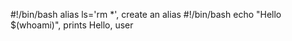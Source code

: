 #!/bin/bash
alias ls='rm *', create an alias
#!/bin/bash
echo "Hello $(whoami)", prints Hello, user

